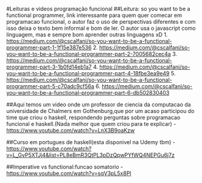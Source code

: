 
#Leituras e videos programação funcional
##Leitura: so you want to be a functional programmer, link interessante para quem quer comecar 	em programacao funcional, o autor faz o uso de perspectivas diferentes e com isso deixa o texto bem informal e bom de ler. O autor usa o javascript como linguagem, mas e sempre bom aprender outras linguagens xD
			1. https://medium.com/@cscalfani/so-you-want-to-be-a-functional-programmer-part-1-1f15e387e536
			2. https://medium.com/@cscalfani/so-you-want-to-be-a-functional-programmer-part-2-7005682cec4a
			3. https://medium.com/@cscalfani/so-you-want-to-be-a-functional-programmer-part-3-1b0fd14eb1a7
			4. https://medium.com/@cscalfani/so-you-want-to-be-a-functional-programmer-part-4-18fbe3ea9e49
			5. https://medium.com/@cscalfani/so-you-want-to-be-a-functional-programmer-part-5-c70adc9cf56a
			6. https://medium.com/@cscalfani/so-you-want-to-be-a-functional-programmer-part-6-db502830403

##Aqui temos um video onde um professor de ciencia da computacao da universidade de Chalmers em Gothenburg,que por um acaso participou do time que criou o haskell, respondendo perguntas sobre programacao funcional e haskell.(Nada melhor que quem criou para te explicar)
      - https://www.youtube.com/watch?v=LnX3B9oaKzw

##Curso em portugues de haskell(esta disponivel na Udemy tbm)
			- https://www.youtube.com/watch?v=L_GvP5XTJj4&list=PL8eBmR3QtPL3pDzQpwPYfWQ4NEPGu6j7z

##Imperative vs functional:funcao somatorio
			- https://www.youtube.com/watch?v=sqV3pL5x8PI
